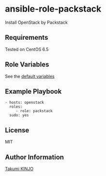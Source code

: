ansible-role-packstack
=========

Install OpenStack by Packstack

Requirements
------------

Tested on CentOS 6.5

Role Variables
--------------

See the [default variables](defaults/main.yml)

Example Playbook
----------------

    - hosts: openstack
      roles:
         - role: packstack
      sudo: yes

License
-------

MIT

Author Information
------------------

[Takumi KINJO](http://github.com/kinjo/)
